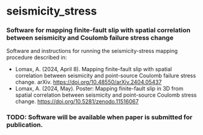# seismicity_stress
### Software for mapping finite-fault slip with spatial correlation between seismicity and Coulomb failure stress change

Software and instructions for running the seismicity-stress mapping procedure described in:
- Lomax, A. (2024, April 8). Mapping finite-fault slip with spatial correlation between seismicity and point-source Coulomb failure stress change. arXiv. https://doi.org/10.48550/arXiv.2404.05437
- Lomax, A. (2024, May). Poster: Mapping finite-fault slip in 3D from spatial correlation between seismicity and point-source Coulomb stress change. https://doi.org/10.5281/zenodo.11516067

### TODO: Software will be available when paper is submitted for publication.
